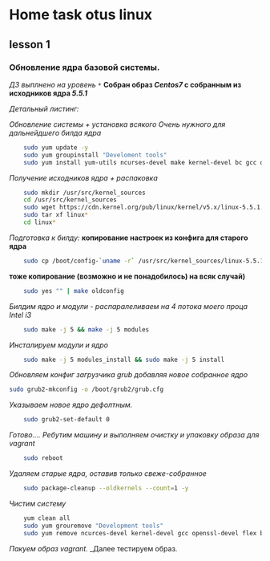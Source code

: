 # Home task otus linux
## lesson 1
### Обновление ядра базовой системы.
_ДЗ выплнено на уровень `*`_
__Собран образ *Centos7* с собранным из исходников ядра *5.5.1*__

_Детальный листинг:_

_Обновление системы + установка всякого Очень нужного для дальнейдшего билда ядра_
```bash
    sudo yum update -y
    sudo yum groupinstall "Develoment tools"
    sudo yum install yum-utils ncurses-devel make kernel-devel bc gcc openssl-devel flex bison libssl-dev pkg-config ncurses-devel libncurses-dev openssl-devel elfutils-libelf-devel perl wget -y
```

_Получение исходников ядра + распаковка_
```bash
    sudo mkdir /usr/src/kernel_sources
    cd /usr/src/kernel_sources
    sudo wget https://cdn.kernel.org/pub/linux/kernel/v5.x/linux-5.5.1.tar.xz
    sudo tar xf linux*
    cd linux*
```
_Подготовка к билду:_
__копирование настроек из конфига для старого ядра__
```bash
    sudo cp /boot/config-`uname -r` /usr/src/kernel_sources/linux-5.5.1/.config
```
__тоже копирование (возможно и не понадобилось) на всяк случай)__
```bash
    sudo yes "" | make oldconfig
```
_Билдим ядро и модули - распаралеливаем на 4 потока моего проца Intel i3_
```bash
    sudo make -j 5 && make -j 5 modules
```

_Инсталируем модули и ядро_
```bash
    sudo make -j 5 modules_install && sudo make -j 5 install
```
_Обновляем конфиг загрузчика grub добавляя новое собранное ядро_
```bash
sudo grub2-mkconfig -o /boot/grub2/grub.cfg
```
_Указываем новое ядро дефолтным._
```bash
    sudo grub2-set-default 0
```
_Готово...._
_Ребутим машину и выполняем очистку и упаковку образа для vagrant_
```bash
    sudo reboot
```
_Удаляем старые ядра, оставив только свеже-собранное_
```bash
    sudo package-cleanup --oldkernels --count=1 -y
```
_Чистим систему_
```bash
    yum clean all
    sudo yum grouremove "Development tools"
    sudo yum remove ncurces-devel kernel-devel gcc openssl-devel flex bison libssl-dev pkg-config ncurces-devel libcurces-dev
```
_Пакуем образ vagrant._
_Далее тестируем образ.